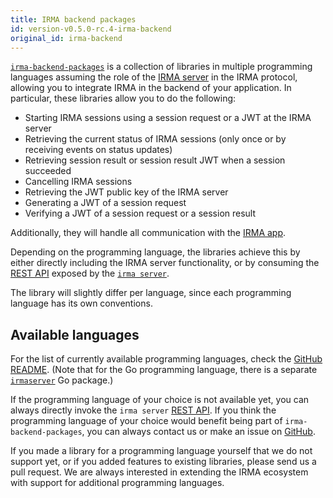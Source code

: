 ```yaml
---
title: IRMA backend packages
id: version-v0.5.0-rc.4-irma-backend
original_id: irma-backend
---
```


[`irma-backend-packages`](https://github.com/privacybydesign/irma-backend-packages/)
is a collection of libraries in multiple programming languages assuming the role
of the [IRMA server](what-is-irma.md#irma-servers) in the IRMA protocol, allowing you to integrate IRMA in the backend
of your application. In particular, these libraries allow you to do the following:

 * Starting IRMA sessions using a session request or a JWT at the IRMA server
 * Retrieving the current status of IRMA sessions (only once or by receiving events on status updates)
 * Retrieving session result or session result JWT when a session succeeded
 * Cancelling IRMA sessions
 * Retrieving the JWT public key of the IRMA server
 * Generating a JWT of a session request
 * Verifying a JWT of a session request or a session result

Additionally, they will handle all communication with the [IRMA app](irma-app.md).

Depending on the programming language, the libraries achieve this by either directly including
the IRMA server functionality, or by consuming the [REST API](api-irma-server.md) exposed
by the [`irma server`](irma-server.md).
 
The library will slightly differ per language, since each programming language has its own conventions.
 
## Available languages
For the list of currently available programming languages, check the [GitHub README](https://github.com/privacybydesign/irma-backend-packages/). (Note that for the Go programming language, there is
a separate [`irmaserver`](irma-server-lib.md) Go package.)

If the programming language of your choice is not available yet, you can
always directly invoke the `irma server` [REST API](api-irma-server.md).
If you think the programming language of your choice would benefit being part of 
`irma-backend-packages`, you can always contact us or make an issue on [GitHub](https://github.com/privacybydesign/irma-backend-packages/issues).

If you made a library for a programming language yourself that we do not support yet,
or if you added features to existing libraries, please send us a pull request.
We are always interested in extending the IRMA ecosystem with support for additional
programming languages.
